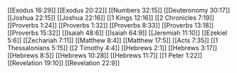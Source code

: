 [[Exodus 16:29]]
[[Exodus 20:22]]
[[Numbers 32:15]]
[[Deuteronomy 30:17]]
[[Joshua 22:15]]
[[Joshua 22:16]]
[[1 Kings 12:16]]
[[2 Chronicles 7:19]]
[[Proverbs 1:24]]
[[Proverbs 1:32]]
[[Proverbs 8:33]]
[[Proverbs 13:18]]
[[Proverbs 15:32]]
[[Isaiah 48:6]]
[[Isaiah 64:9]]
[[Jeremiah 11:10]]
[[Ezekiel 5:6]]
[[Zechariah 7:11]]
[[Matthew 8:4]]
[[Matthew 17:5]]
[[Acts 7:35]]
[[1 Thessalonians 5:15]]
[[2 Timothy 4:4]]
[[Hebrews 2:1]]
[[Hebrews 3:17]]
[[Hebrews 8:5]]
[[Hebrews 10:28]]
[[Hebrews 11:7]]
[[1 Peter 1:22]]
[[Revelation 19:10]]
[[Revelation 22:9]]
